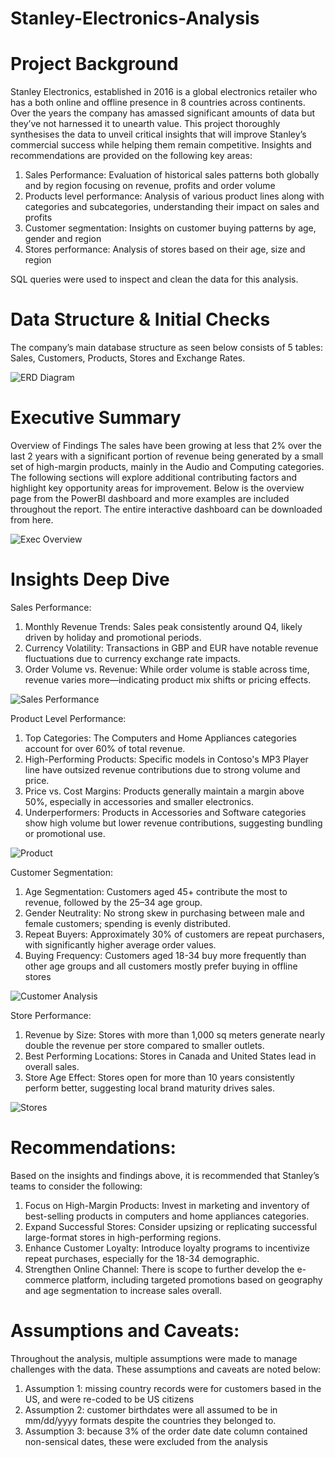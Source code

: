 # Stanley-Electronics-Analysis

# Project Background
Stanley Electronics, established in 2016 is a global electronics retailer who has a both online and offline presence in 8 countries across continents.
Over the years the company has amassed significant amounts of data but they’ve not harnessed it to unearth value. This project thoroughly synthesises the data to unveil critical insights that will improve Stanley’s commercial success while helping them remain competitive.
Insights and recommendations are provided on the following key areas:
1.	Sales Performance: Evaluation of historical sales patterns both globally and by region focusing on revenue, profits and order volume
2.	Products level performance: Analysis of various product lines along with categories and subcategories, understanding their impact on sales and profits
3.	Customer segmentation: Insights on customer buying patterns by age, gender and region
4.	Stores performance: Analysis of stores based on their age, size and region 

SQL queries were used to inspect and clean the data for this analysis.

# Data Structure & Initial Checks
The company’s main database structure as seen below consists of 5 tables: Sales, Customers, Products, Stores and Exchange Rates.

![ERD Diagram](ERD.png)

# Executive Summary
Overview of Findings
The sales have been growing at less that 2% over the last 2 years with a significant portion of revenue being generated by a small set of high-margin products, mainly in the Audio and Computing categories. The following sections will explore additional contributing factors and highlight key opportunity areas for improvement.
Below is the overview page from the PowerBI dashboard and more examples are included throughout the report. The entire interactive dashboard can be downloaded from here.

![Exec Overview](<Executive Overview.png>)
 
# Insights Deep Dive
Sales Performance: 
1.	Monthly Revenue Trends: Sales peak consistently around Q4, likely driven by holiday and promotional periods.
2.	Currency Volatility: Transactions in GBP and EUR have notable revenue fluctuations due to currency exchange rate impacts.
3.	Order Volume vs. Revenue: While order volume is stable across time, revenue varies more—indicating product mix shifts or pricing effects.

![ Sales Performance](<Sales Performance.png>)
 
Product Level Performance:
1.	Top Categories: The Computers and Home Appliances categories account for over 60% of total revenue.
2.	High-Performing Products: Specific models in Contoso's MP3 Player line have outsized revenue contributions due to strong volume and price.
3.	Price vs. Cost Margins: Products generally maintain a margin above 50%, especially in accessories and smaller electronics.
4.	Underperformers: Products in Accessories and Software categories show high volume but lower revenue contributions, suggesting bundling or promotional use.

![Product](<Products Analysis.png>)
 
Customer Segmentation:
1.	Age Segmentation: Customers aged 45+ contribute the most to revenue, followed by the 25–34 age group.
2.	Gender Neutrality: No strong skew in purchasing between male and female customers; spending is evenly distributed.
3.	Repeat Buyers: Approximately 30% of customers are repeat purchasers, with significantly higher average order values.
4.	Buying Frequency: Customers aged 18-34 buy more frequently than other age groups and all customers mostly prefer buying in offline stores

![Customer Analysis](<Customer Analysis.png>)
 
Store Performance:
1.	Revenue by Size: Stores with more than 1,000 sq meters generate nearly double the revenue per store compared to smaller outlets.
2.	Best Performing Locations: Stores in Canada and United States lead in overall sales.
3.	Store Age Effect: Stores open for more than 10 years consistently perform better, suggesting local brand maturity drives sales.

![Stores](<Store Performance.png>)
 
# Recommendations:
Based on the insights and findings above, it is recommended that Stanley’s teams to consider the following:
1.	Focus on High-Margin Products: Invest in marketing and inventory of best-selling products in computers and home appliances categories.
2.	Expand Successful Stores: Consider upsizing or replicating successful large-format stores in high-performing regions.
3.	Enhance Customer Loyalty: Introduce loyalty programs to incentivize repeat purchases, especially for the 18-34 demographic.
4.	Strengthen Online Channel: There is scope to further develop the e-commerce platform, including targeted promotions based on geography and age segmentation to increase sales overall.

# Assumptions and Caveats:
Throughout the analysis, multiple assumptions were made to manage challenges with the data. These assumptions and caveats are noted below:
1. Assumption 1: missing country records were for customers based in the US, and were re-coded to be US citizens
2. Assumption 2: customer birthdates were all assumed to be in mm/dd/yyyy formats despite the countries they belonged to.
3. Assumption 3:  because 3% of the order date date column contained non-sensical dates, these were excluded from the analysis
